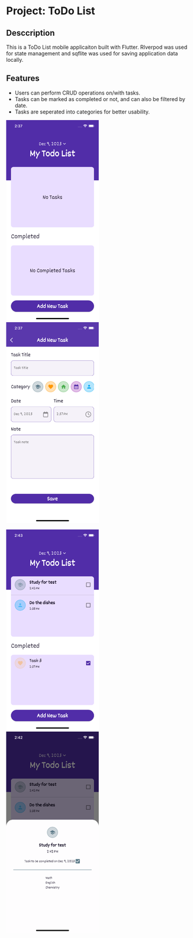 # Project: ToDo List

## Desccription
This is a ToDo List mobile applicaiton built with Flutter. RIverpod was used for state management and sqflite was used for saving application data locally.

## Features
- Users can perform CRUD operations on/with tasks.
- Tasks can be marked as completed or not, and can also be filtered by date.
- Tasks are seperated into categories for better usability.

<img src="home_screen.png" width="250" alt="Default Home Screen" style="margin-right: 60px"/>   <img src="create_task.png" width="250"  alt="Create Task Screen"/>

<img src="home_screen2.png" width="250" style="margin-right: 60px" alt="Home Screen with tasks"/>  <img src="task_details.png" width="250" alt="Task Details"/>



